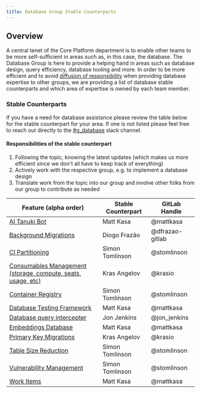 ```yaml
---
title: Database Group Stable Counterparts
---
```


## Overview

A central tenet of the Core Platform department is to enable other teams to be more self-sufficient in areas such as, in this case, the database. The Database Group is here to provide a helping hand in areas such as database design, query efficiency, database tooling and more. In order to be more efficient and to avoid [diffusion of responsibility](https://en.wikipedia.org/wiki/Diffusion_of_responsibility) when providing database expertise to other groups, we are providing a list of database stable counterparts and which area of expertise is owned by each team member.

### Stable Counterparts

If you have a need for database assistance please review the table below for the stable counterpart for your area. If one is not listed please feel free to reach out directly to the [#g_database](https://gitlab.slack.com/archives/CNZ8E900G) slack channel.

#### Responsibilities of the stable counterpart

1. Following the topic, knowing the latest updates (which makes us more efficient since we don't all have to keep track of everything)
1. Actively work with the respective group, e.g. to implement a database design
1. Translate work from the topic into our group and involve other folks from our group to contribute as needed

| Feature (alpha order) | Stable Counterpart | GitLab Handle |
| --- | --- | --- |
| [AI Tanuki Bot](https://gitlab.com/groups/gitlab-org/-/epics/10234) | Matt Kasa | @mattkasa |
| [Background Migrations](https://gitlab.com/groups/gitlab-org/-/epics/6751) | Diogo Frazão | @dfrazao-gitlab |
| [CI Partitioning](https://gitlab.com/groups/gitlab-org/-/epics/7522) | Simon Tomlinson | @stomlinson |
| [Consumables Management (storage, compute, seats, usage, etc)](https://about.gitlab.com/direction/fulfillment/#fulfillment-sections-current-focus-fy22-q3) | Kras Angelov | @krasio |
| [Container Registry](https://docs.gitlab.com/ee/user/packages/container_registry/) | Simon Tomlinson | @stomlinson |
| [Database Testing Framework](https://docs.gitlab.com/ee/architecture/blueprints/database_testing/) | Matt Kasa | @mattkasa |
| [Database query intercepter](https://gitlab.com/gitlab-org/database-team/query-intercepter) | Jon Jenkins | @jon_jenkins |
| [Embeddings Database](https://gitlab.com/groups/gitlab-org/-/epics/10240) | Matt Kasa | @mattkasa |
| [Primary Key Migrations](https://gitlab.com/groups/gitlab-org/-/epics/4785) | Kras Angelov | @krasio |
| [Table Size Reduction](https://gitlab.com/groups/gitlab-org/-/epics/6211) | Simon Tomlinson | @stomlinson |
| [Vulnerability Management](https://about.gitlab.com/direction/govern/threat_insights/vulnerability_management/) | Simon Tomlinson | @stomlinson |
| [Work Items](https://docs.gitlab.com/ee/architecture/blueprints/work_items/) | Matt Kasa | @mattkasa |
